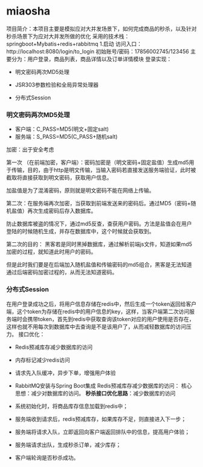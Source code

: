 # miaosha
项目简介：本项目主要是模拟应对大并发场景下，如何完成商品的秒杀，以及针对秒杀场景下为应对大并发所做的优化
采用的技术栈：springboot+Mybatis+redis+rabbitmq
1.启动
 访问入口：http://localhost:8080/login/to_login
 初始账号/密码：17856002745/123456
主要分为：用户登录，商品列表，商品详情以及订单详情模块
登录实现：
- 明文密码两次MD5处理

- JSR303参数检验和全局异常处理器

- 分布式Session

### 明文密码两次MD5处理

- 客户端：C_PASS=MD5(明文+固定salt)
- 服务端：S_PASS=MD5(C_PASS+随机salt)

加密：出于安全考虑

第一次 （在前端加密，客户端）：密码加密是（明文密码+固定盐值）生成md5用于传输，目的，由于http是明文传输，当输入密码若直接发送服务端验证，此时被截取将直接获取到明文密码，获取用户信息。

加盐值是为了混淆密码，原则就是明文密码不能在网络上传输。

第二次：在服务端再次加密，当获取到前端发送来的密码后。通过MD5（密码+随机盐值）再次生成密码后存入数据库。

防止数据库被盗的情况下，通过md5反查，查获用户密码。方法是盐值会在用户登陆的时候随机生成，并存在数据库中，这个时候就会获取到。

第二次的目的：
黑客若是同时黑掉数据库，通过解析前端js文件，知道如果md5加密的过程，就知道此时用户的密码。

但是此时我们要是在后端加入随机盐值和传输密码的md5组合，黑客是无法知道通过后端密码加密过程的，从而无法知道密码。
### 分布式Session

在用户登录成功之后，将用户信息存储在redis中，然后生成一个token返回给客户端，这个token为存储在redis中的用户信息的key，这样，当客户端第二次访问服务端时会携带token，首先到redis中获取查询该token对应的用户使用是否存在，这样也就不用每次到数据库中去查询是不是该用户了，从而减轻数据库的访问压力。
接口优化：
- Redis预减库存减少数据库的访问

- 内存标记减少redis访问

- 请求先入队缓冲，异步下单，增强用户体验
- RabbitMQ安装与Spring Boot集成
Redis预减库存减少数据库的访问：
核心思想：减少对数据库的访问。
**秒杀接口优化思路**：减少数据库的访问

- 系统初始化时，将商品库存信息加载到redis中；
- 服务端收到请求后，redis预减库存，如果库存不足，则直接进入下一步；
- 服务端将请求入队，立即返回向客户端返回排队中的信息，提高用户体验；
- 服务端请求出队，生成秒杀订单，减少库存；
- 客户端轮询是否秒杀成功。



 
